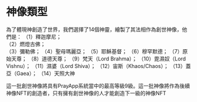 # 神像類型

為了體現神創造了世界，我們選擇了14個神靈，繪製了其法相作為創世神像，他們是： 
（1）釋迦摩尼；  
（2）燃燈古佛；  
（3）彌勒佛； 
（4）聖母瑪麗亞； 
（5）耶穌基督； 
（6）穆罕默德； 
（7）原始天尊； 
（8）道德天尊； 
（9）梵天（Lord Brahma）； 
（10）毘濕奴（Lord Vishnu）； 
（11）濕婆（Lord Shiva）； 
（12）宙斯（Khaos/Chaos）； 
（13）蓋亞（Gaea）； 
（14）天照大神

這一批創世神像將具有PrayApp系統當中的最高等級9級。這一批神像將作為後續神像NFT的創造者，只有擁有創世神像的人才能創造下一級的神像NFT